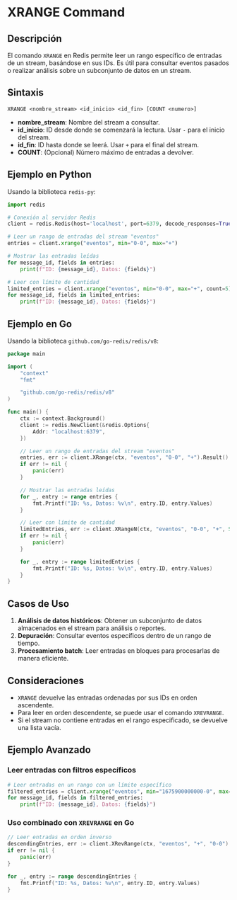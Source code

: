 # XRANGE Command

## Descripción
El comando `XRANGE` en Redis permite leer un rango específico de entradas de un stream, basándose en sus IDs. Es útil para consultar eventos pasados o realizar análisis sobre un subconjunto de datos en un stream.

## Sintaxis
```plaintext
XRANGE <nombre_stream> <id_inicio> <id_fin> [COUNT <numero>]
```
- **nombre_stream**: Nombre del stream a consultar.
- **id_inicio**: ID desde donde se comenzará la lectura. Usar `-` para el inicio del stream.
- **id_fin**: ID hasta donde se leerá. Usar `+` para el final del stream.
- **COUNT**: (Opcional) Número máximo de entradas a devolver.

## Ejemplo en Python
Usando la biblioteca `redis-py`:

```python
import redis

# Conexión al servidor Redis
client = redis.Redis(host='localhost', port=6379, decode_responses=True)

# Leer un rango de entradas del stream "eventos"
entries = client.xrange("eventos", min="0-0", max="+")

# Mostrar las entradas leídas
for message_id, fields in entries:
    print(f"ID: {message_id}, Datos: {fields}")

# Leer con límite de cantidad
limited_entries = client.xrange("eventos", min="0-0", max="+", count=5)
for message_id, fields in limited_entries:
    print(f"ID: {message_id}, Datos: {fields}")
```

## Ejemplo en Go
Usando la biblioteca `github.com/go-redis/redis/v8`:

```go
package main

import (
	"context"
	"fmt"

	"github.com/go-redis/redis/v8"
)

func main() {
	ctx := context.Background()
	client := redis.NewClient(&redis.Options{
		Addr: "localhost:6379",
	})

	// Leer un rango de entradas del stream "eventos"
	entries, err := client.XRange(ctx, "eventos", "0-0", "+").Result()
	if err != nil {
		panic(err)
	}

	// Mostrar las entradas leídas
	for _, entry := range entries {
		fmt.Printf("ID: %s, Datos: %v\n", entry.ID, entry.Values)
	}

	// Leer con límite de cantidad
	limitedEntries, err := client.XRangeN(ctx, "eventos", "0-0", "+", 5).Result()
	if err != nil {
		panic(err)
	}

	for _, entry := range limitedEntries {
		fmt.Printf("ID: %s, Datos: %v\n", entry.ID, entry.Values)
	}
}
```

## Casos de Uso
1. **Análisis de datos históricos**: Obtener un subconjunto de datos almacenados en el stream para análisis o reportes.
2. **Depuración**: Consultar eventos específicos dentro de un rango de tiempo.
3. **Procesamiento batch**: Leer entradas en bloques para procesarlas de manera eficiente.

## Consideraciones
- `XRANGE` devuelve las entradas ordenadas por sus IDs en orden ascendente.
- Para leer en orden descendente, se puede usar el comando `XREVRANGE`.
- Si el stream no contiene entradas en el rango especificado, se devuelve una lista vacía.

## Ejemplo Avanzado
### Leer entradas con filtros específicos
```python
# Leer entradas en un rango con un límite específico
filtered_entries = client.xrange("eventos", min="1675900000000-0", max="1675999999999-0", count=10)
for message_id, fields in filtered_entries:
    print(f"ID: {message_id}, Datos: {fields}")
```

### Uso combinado con `XREVRANGE` en Go
```go
// Leer entradas en orden inverso
descendingEntries, err := client.XRevRange(ctx, "eventos", "+", "0-0").Result()
if err != nil {
	panic(err)
}

for _, entry := range descendingEntries {
	fmt.Printf("ID: %s, Datos: %v\n", entry.ID, entry.Values)
}
